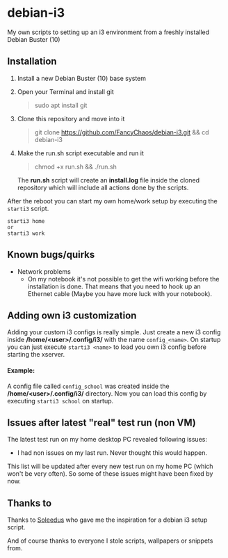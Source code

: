 # debian-i3
My own scripts to setting up an i3 environment from a freshly installed Debian Buster (10)


## Installation

 1. Install a new Debian Buster (10) base system
 2. Open your Terminal and install git
	> sudo apt install git
 3. Clone this repository and move into it
	> git clone https://github.com/FancyChaos/debian-i3.git && cd debian-i3
 4. Make the run.sh script executable and run it
	> chmod +x run.sh && ./run.sh

	The **run.sh** script will create an **install.log** file inside the cloned repository which will include all actions done by the scripts.

After the reboot you can start my own home/work setup by executing the `starti3` script.

    starti3 home
    or
    starti3 work


## Known bugs/quirks
- Network problems
	- On my notebook it's not possible to get the wifi working before the installation is done. That means that you need to hook up an Ethernet cable (Maybe you have more luck with your notebook).


## Adding own i3 customization
Adding your custom i3 configs is really simple. Just create a new i3 config inside **/home/\<user>/.config/i3/** with the name `config_<name>`. On startup you can just execute `starti3 <name>` to load you own i3 config before starting the xserver.

#### Example:
A config file called `config_school` was created inside the **/home/\<user>/.config/i3/** directory.
Now you can load this config by executing `starti3 school` on startup.


## Issues after latest "real" test run (non VM)
The latest test run on my home desktop PC revealed following issues:

 - I had non issues on my last run. Never thought this would happen.

This list will be updated after every new test run on my home PC (which won't be very often).
So some of these issues might have been fixed by now.


## Thanks to
Thanks to [Soleedus](https://github.com/Soleedus/debian-i3gaps) who gave me the inspiration for a debian i3 setup script.

And of course thanks to everyone I stole scripts, wallpapers or snippets from.
